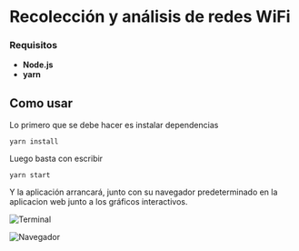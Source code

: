 # Recolección y análisis de redes WiFi

### Requisitos

- **Node.js**
- **yarn**

## Como usar

Lo primero que se debe hacer es instalar dependencias

```shell
yarn install
```

Luego basta con escribir

```shell
yarn start
```

Y la aplicación arrancará, junto con su navegador predeterminado en la aplicacion web junto a los gráficos interactivos.

![Terminal](https://i.imgur.com/wSC2QBU.png)

![Navegador](https://i.imgur.com/ecUutjz.png)
